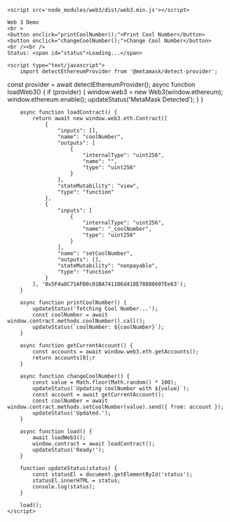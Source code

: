 <!DOCTYPE html>
<html>

<head>
    <meta charset='utf-8'>
    <meta http-equiv='X-UA-Compatible' content='IE=edge'>
    <title>Web 3 Demo</title>
    <meta name='viewport' content='width=device-width, initial-scale=1'>

    <script src='node_modules/web3/dist/web3.min.js'></script>
</head>

<body>

    Web 3 Demo
    <br >
    <button onclick="printCoolNumber();">Print Cool Number</button>
    <button onclick="changeCoolNumber();">Change Cool Number</button>
    <br /><br />
    Status: <span id="status">Loading...</span>

    <script type="text/javascript">
        import detectEthereumProvider from '@metamask/detect-provider';

const provider = await detectEthereumProvider();
        async function loadWeb3() {
            if (provider) {
                window.web3 = new Web3(window.ethereum);
                window.ethereum.enable();
              updateStatus('MetaMask Detected');
            }
        }

        async function loadContract() {
            return await new window.web3.eth.Contract([
                {
                    "inputs": [],
                    "name": "coolNumber",
                    "outputs": [
                        {
                            "internalType": "uint256",
                            "name": "",
                            "type": "uint256"
                        }
                    ],
                    "stateMutability": "view",
                    "type": "function"
                },
                {
                    "inputs": [
                        {
                            "internalType": "uint256",
                            "name": "_coolNumber",
                            "type": "uint256"
                        }
                    ],
                    "name": "setCoolNumber",
                    "outputs": [],
                    "stateMutability": "nonpayable",
                    "type": "function"
                }
            ], '0x5F4a8C71AFB0c01BA741106d418E78888607Ee63');
        }

        async function printCoolNumber() {
            updateStatus('fetching Cool Number...');
            const coolNumber = await window.contract.methods.coolNumber().call();
            updateStatus(`coolNumber: ${coolNumber}`);
        }

        async function getCurrentAccount() {
            const accounts = await window.web3.eth.getAccounts();
            return accounts[0];r
        }

        async function changeCoolNumber() {
            const value = Math.floor(Math.random() * 100);
            updateStatus(`Updating coolNumber with ${value}`);
            const account = await getCurrentAccount();
            const coolNumber = await window.contract.methods.setCoolNumber(value).send({ from: account });
            updateStatus('Updated.');
        }

        async function load() {
            await loadWeb3();
            window.contract = await loadContract();
            updateStatus('Ready!');
        }

        function updateStatus(status) {
            const statusEl = document.getElementById('status');
            statusEl.innerHTML = status;
            console.log(status);
        }

        load();
    </script>
</body>

</html>
